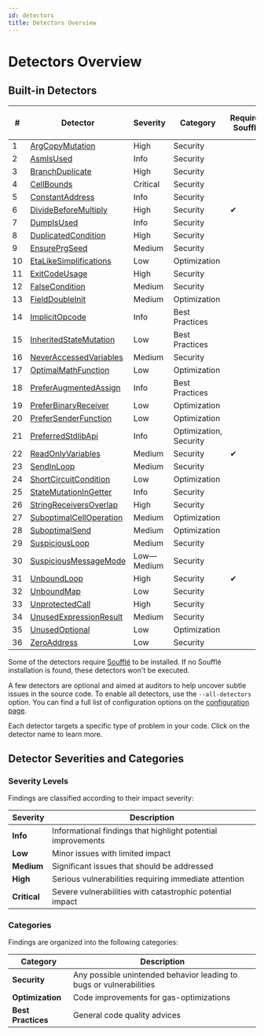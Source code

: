 ```yaml
---
id: detectors
title: Detectors Overview
---
```


# Detectors Overview

## Built-in Detectors

| #  | Detector | Severity | Category | Requires Soufflé | Enabled by default |
|----|----------|----------|----------|------------------|--------------------|
| 1  | [ArgCopyMutation](./detectors/ArgCopyMutation.md) | High | Security |  | ✔ |
| 2  | [AsmIsUsed](./detectors/AsmIsUsed.md) | Info | Security |  |  |
| 3  | [BranchDuplicate](./detectors/BranchDuplicate.md) | High | Security |  | ✔ |
| 4  | [CellBounds](./detectors/CellBounds.md) | Critical | Security |  | ✔ |
| 5  | [ConstantAddress](./detectors/ConstantAddress.md) | Info | Security |  |  |
| 6  | [DivideBeforeMultiply](./detectors/DivideBeforeMultiply.md) | High | Security | ✔ | ✔ |
| 7  | [DumpIsUsed](./detectors/DumpIsUsed.md) | Info | Security |  |  |
| 8  | [DuplicatedCondition](./detectors/DuplicatedCondition.md) | High | Security |  | ✔ |
| 9  | [EnsurePrgSeed](./detectors/EnsurePrgSeed.md) | Medium | Security |  | ✔ |
| 10  | [EtaLikeSimplifications](./detectors/EtaLikeSimplifications.md) | Low | Optimization |  | ✔ |
| 11  | [ExitCodeUsage](./detectors/ExitCodeUsage.md) | High | Security |  | ✔ |
| 12  | [FalseCondition](./detectors/FalseCondition.md) | Medium | Security |  | ✔ |
| 13  | [FieldDoubleInit](./detectors/FieldDoubleInit.md) | Medium | Optimization |  | ✔ |
| 14  | [ImplicitOpcode](./detectors/ImplicitOpcode.md) | Info | Best Practices |  |  |
| 15  | [InheritedStateMutation](./detectors/InheritedStateMutation.md) | Low | Best Practices |  |  |
| 16  | [NeverAccessedVariables](./detectors/NeverAccessedVariables.md) | Medium | Security |  | ✔ |
| 17  | [OptimalMathFunction](./detectors/OptimalMathFunction.md) | Low | Optimization |  | ✔ |
| 18  | [PreferAugmentedAssign](./detectors/PreferAugmentedAssign.md) | Info | Best Practices |  | ✔ |
| 19  | [PreferBinaryReceiver](./detectors/PreferBinaryReceiver.md) | Low | Optimization |  | ✔ |
| 20  | [PreferSenderFunction](./detectors/PreferSenderFunction.md) | Low | Optimization |  | ✔ |
| 21  | [PreferredStdlibApi](./detectors/PreferredStdlibApi.md) | Info | Optimization, Security |  |  |
| 22  | [ReadOnlyVariables](./detectors/ReadOnlyVariables.md) | Medium | Security | ✔ | ✔ |
| 23  | [SendInLoop](./detectors/SendInLoop.md) | Medium | Security |  |  |
| 24  | [ShortCircuitCondition](./detectors/ShortCircuitCondition.md) | Low | Optimization |  | ✔ |
| 25  | [StateMutationInGetter](./detectors/StateMutationInGetter.md) | Info | Security |  |  |
| 26  | [StringReceiversOverlap](./detectors/StringReceiversOverlap.md) | High | Security |  | ✔ |
| 27  | [SuboptimalCellOperation](./detectors/SuboptimalCellOperation.md) | Medium | Optimization |  | ✔ |
| 28  | [SuboptimalSend](./detectors/SuboptimalSend.md) | Medium | Optimization |  | ✔ |
| 29  | [SuspiciousLoop](./detectors/SuspiciousLoop.md) | Medium | Security |  | ✔ |
| 30  | [SuspiciousMessageMode](./detectors/SuspiciousMessageMode.md) | Low—Medium | Security |  | ✔ |
| 31  | [UnboundLoop](./detectors/UnboundLoop.md) | High | Security | ✔ | ✔ |
| 32  | [UnboundMap](./detectors/UnboundMap.md) | Low | Security |  |  |
| 33  | [UnprotectedCall](./detectors/UnprotectedCall.md) | High | Security |  | ✔ |
| 34  | [UnusedExpressionResult](./detectors/UnusedExpressionResult.md) | Medium | Security |  | ✔ |
| 35  | [UnusedOptional](./detectors/UnusedOptional.md) | Low | Optimization |  | ✔ |
| 36  | [ZeroAddress](./detectors/ZeroAddress.md) | Low | Security |  | ✔ |

Some of the detectors require [Soufflé](https://souffle-lang.github.io/install) to be installed. If no Soufflé installation is found, these detectors won't be executed.

A few detectors are optional and aimed at auditors to help uncover subtle issues in the source code. To enable all detectors, use the `--all-detectors` option. You can find a full list of configuration options on the [configuration page](./tutorial/configuration.md).

Each detector targets a specific type of problem in your code. Click on the detector name to learn more.

## Detector Severities and Categories

### Severity Levels

Findings are classified according to their impact severity:

| Severity | Description |
|----------|-------------|
| **Info** | Informational findings that highlight potential improvements |
| **Low** | Minor issues with limited impact |
| **Medium** | Significant issues that should be addressed |
| **High** | Serious vulnerabilities requiring immediate attention |
| **Critical** | Severe vulnerabilities with catastrophic potential impact |

### Categories

Findings are organized into the following categories:

| Category | Description |
|----------|-------------|
| **Security** | Any possible unintended behavior leading to bugs or vulnerabilities |
| **Optimization** | Code improvements for gas-optimizations |
| **Best Practices** | General code quality advices |
